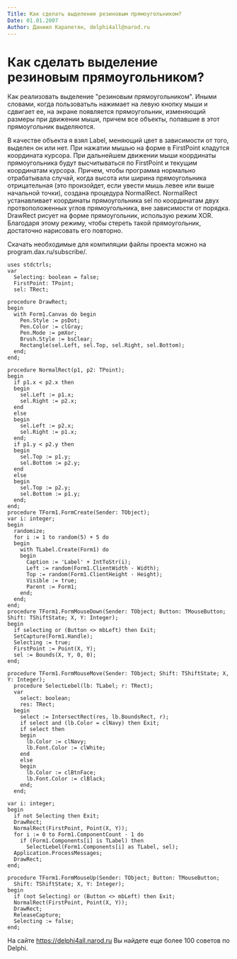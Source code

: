 ```yaml
---
Title: Как сделать выделение резиновым прямоугольником?
Date: 01.01.2007
Author: Даниил Карапетян, delphi4all@narod.ru
---
```



Как сделать выделение резиновым прямоугольником?
================================================

Как реализовать выделение "резиновым прямоугольником". Иными словами,
когда пользоватьль нажимает на левую кнопку мыши и сдвигает ее, на
экране появляется прямоугольник, изменяющий размеры при движении мыши,
причем все объекты, попавшие в этот прямоугольник выделяются.

В качестве объекта я взял Label, меняющий цвет в зависимости от того,
выделен он или нет. При нажатии мышью на форме в FirstPoint кладутся
координата курсора. При дальнейшем движении мыши координаты
прямоугольника будут высчитываться по FirstPoint и текущим координатам
курсора. Причем, чтобы программа нормально отрабатывала случай, когда
высота или ширина прямоугольника отрицательная (это произойдет, если
увести мышь левее или выше начальной точки), создана процедура
NormalRect. NormalRect устанавливает координаты прямоугольника sel по
координатам двух протвоположенных углов прямоугольника, вне зависимости
от порядка. DrawRect рисует на форме прямоугольник, использую режим XOR.
Благодаря этому режиму, чтобы стереть такой прямоугольник, достаточно
нарисовать его повторно.

Скачать необходимые для компиляции файлы проекта можно на
program.dax.ru/subscribe/.

    uses stdctrls;
    var
      Selecting: boolean = false;
      FirstPoint: TPoint;
      sel: TRect; 
     
    procedure DrawRect;
    begin
      with Form1.Canvas do begin
        Pen.Style := psDot;
        Pen.Color := clGray;
        Pen.Mode := pmXor;
        Brush.Style := bsClear;
        Rectangle(sel.Left, sel.Top, sel.Right, sel.Bottom);
      end;
    end; 
    
    procedure NormalRect(p1, p2: TPoint);
    begin
      if p1.x < p2.x then 
      begin
        sel.Left := p1.x;
        sel.Right := p2.x;
      end 
      else 
      begin
        sel.Left := p2.x;
        sel.Right := p1.x;
      end;
      if p1.y < p2.y then 
      begin
        sel.Top := p1.y;
        sel.Bottom := p2.y;
      end 
      else 
      begin
        sel.Top := p2.y;
        sel.Bottom := p1.y;
      end;
    end; 
    procedure TForm1.FormCreate(Sender: TObject);
    var i: integer;
    begin
      randomize;
      for i := 1 to random(5) + 5 do 
      begin
        with TLabel.Create(Form1) do 
        begin
          Caption := 'Label' + IntToStr(i);
          Left := random(Form1.ClientWidth - Width);
          Top := random(Form1.ClientHeight - Height);
          Visible := true;
          Parent := Form1;
        end;
      end;
    end; 
    procedure TForm1.FormMouseDown(Sender: TObject; Button: TMouseButton; Shift: TShiftState; X, Y: Integer);
    begin
      if selecting or (Button <> mbLeft) then Exit;
      SetCapture(Form1.Handle);
      Selecting := true;
      FirstPoint := Point(X, Y);
      sel := Bounds(X, Y, 0, 0);
    end; 
    
    procedure TForm1.FormMouseMove(Sender: TObject; Shift: TShiftState; X, Y: Integer);
      procedure SelectLebel(lb: TLabel; r: TRect);
      var
        select: boolean;
        res: TRect;
      begin
        select := IntersectRect(res, lb.BoundsRect, r);
        if select and (lb.Color = clNavy) then Exit;
        if select then 
        begin
          lb.Color := clNavy;
          lb.Font.Color := clWhite;
        end 
        else 
        begin
          lb.Color := clBtnFace;
          lb.Font.Color := clBlack;
        end;
      end;
    
    var i: integer;
    begin
      if not Selecting then Exit;
      DrawRect;
      NormalRect(FirstPoint, Point(X, Y));
      for i := 0 to Form1.ComponentCount - 1 do
        if (Form1.Components[i] is TLabel) then
          SelectLebel(Form1.Components[i] as TLabel, sel);
      Application.ProcessMessages;
      DrawRect;
    end; 
     
    procedure TForm1.FormMouseUp(Sender: TObject; Button: TMouseButton;
      Shift: TShiftState; X, Y: Integer);
    begin
      if (not Selecting) or (Button <> mbLeft) then Exit;
      NormalRect(FirstPoint, Point(X, Y));
      DrawRect;
      ReleaseCapture;
      Selecting := false;
    end; 


На сайте <https://delphi4all.narod.ru> Вы найдете еще более 100 советов
по Delphi.


